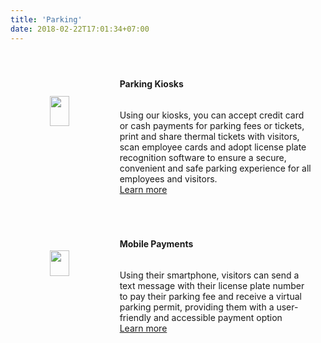 ```yaml
---
title: 'Parking'
date: 2018-02-22T17:01:34+07:00
---
```


<style>
/* Style the tab */
.tab {
  overflow: hidden;
  border: 1px solid #ccc;
  background-color: #f1f1f1;
  margin-right: 40px;
}

/* Style the buttons inside the tab */
.tab button {
  background-color: inherit;
  float: left;
  border: none;
  outline: none;
  cursor: pointer;
  padding: 14px 16px;
  transition: 0.3s;
  font-size: 17px;
}

/* Change background color of buttons on hover */
.tab button:hover {
  background-color: #ddd;
}

/* Create an active/current tablink class */
.tab button.active {
  background-color: #ccc;
}

/* Style the tab content */
.tabcontent {
  display: none;
  margin-right: 40px;
  padding-left: 6px 12px;
  border: 1px solid #ccc;
  border-top: none;
  padding-left: 30px;
  padding-bottom: 40px;
}

.smallimg {
    display: block; 
    margin-left: auto; 
    margin-right: auto; 
    margin-top: auto; 
    margin-bottom: auto;
}

.row {
  display: flex;
  flex-direction: row;
  flex-wrap: wrap;
  width: 100%;
  margin: 20px;
}

.coltext {
  display: flex;
  flex-direction: column;
  flex-basis: 100%;
  flex: 2;
  padding-right: 40px;
}

.colimg {
  display: flex;
  flex-direction: column;
  flex-basis: 100%;
  flex: 1;
}
</style>

<div class='row'> <!-- Parking Kiosks -->
    <div class='colimg'>
        <img src='/images/products/parkingkiosk.webp' width="45%" loading="lazy" class='smallimg'>
    </div>
    <div class='coltext'>
        <br>
        <h4>Parking Kiosks</h4>
        <p>
            Using our kiosks, you can accept credit card or cash payments for parking fees or tickets, print and share thermal tickets with visitors, scan employee cards and adopt license plate recognition software to ensure a secure, convenient and safe parking experience for all employees and visitors.
            <br>
            <a href="/contact/">Learn more</a>
        </p>
    </div>
</div>
<div class='row'> <!-- Mobile Payments -->
    <div class='colimg'>
        <img src='/images/products/parkingpayment.webp' width="45%" loading="lazy" class='smallimg'>
    </div>
    <div class='coltext'>
        <br>
        <h4>Mobile Payments</h4>
        <p>
            Using their smartphone, visitors can send a text message with their license plate number to pay their parking fee and receive a virtual parking permit, providing them with a user-friendly and accessible payment option
            <br>
            <a href="/contact/">Learn more</a>
        </p>
    </div>
</div>